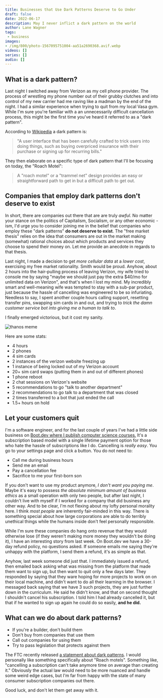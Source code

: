 ```yaml
---
title: Businesses that Use Dark Patterns Deserve to Go Under
draft: false
date: 2022-06-17
description: May I never inflict a dark pattern on the world
author: Lane Wagner
tags:
 - business
images:
- /img/800/photo-1567095751004-aa51a2690368.avif.webp
videos: []
series: []
audio: []
---
```


## What is a dark pattern?

Last night I switched away from Verizon as my cell phone provider. The process of wrestling my phone number out of their grubby clutches and into control of my new carrier had me raving like a madman by the end of the night. I had a similar experience when trying to quit from my local Vasa gym. While I'm sure you're familiar with a an unnecessarily difficult cancellation process, this might be the first time you've heard it referred to as a "dark pattern".

According to [Wikipedia](https://en.wikipedia.org/wiki/Dark_pattern) a dark pattern is:

> "A user interface that has been carefully crafted to trick users into doing things, such as buying overpriced insurance with their purchase or signing up for recurring bills."

They then elaborate on a specific type of dark pattern that I'll be focusing on today, the "Roach Motel":

> A "roach motel" or a "trammel net" design provides an easy or straightforward path to get in but a difficult path to get out.

## Companies that employ dark patterns don't deserve to exist

In short, there are companies out there that are are truly *awful*. No matter your stance on the politics of Capitalism, Socialism, or any other economic -ism, I'd urge you to consider joining me in the belief that companies who employ these "dark patterns" **do not deserve to exist**. The "free market thesis" relies on the idea that consumers are out in the market making (somewhat) rational choices about which products and services they choose to spend their money on. Let me provide an anecdote in regards to that thesis.

Last night, I made a decision to get *more cellular data* at a *lower cost*, exercising my free market rationality. Smith would be proud. Anyhow, about 2 hours into the hair-pulling process of leaving Verizon, my wife tried to console me by saying "maybe we should just pay the extra $40/mo for unlimited data on Verizon", and that's when I lost my mind. My incredibly smart and well-meaning wife was tempted to stay with a sub-par product, just because the hassle of cancelling was engineered to be so infuriating. Needless to say, I spent another couple hours calling support, resetting transfer pins, swapping sim cards in and out, and trying to *trick the damn customer service bot into giving me a human to talk to*.

I finally emerged victorious, but it cost my sanity.

![thanos meme](https://i.imgflip.com/6jzpll.jpg)

Here are some stats:

* 4 hours
* 2 phones
* 4 sim cards
* 2 instances of the verizon website freezing up
* 1 instance of being locked out of my Verizon account
* 20+ sim card swaps (putting them in and out of different phones)
* 1 phone reboot
* 2 chat sessions on Verizon's website
* 5 recommendations to go "talk to another department"
* 2 recommendations to go talk to a department that was closed
* 2 times transferred to a bot that just ended the call
* 1.5+ hours on hold

## Let your customers quit

I'm a software engineer, and for the last couple of years I've had a little side business on [Boot.dev where I publish computer science courses.](https://boot.dev) It's a subscription based model with a single lifetime payment option for those who hate the hassle of subscriptions like I do. Cancelling is *really easy*. You go to your settings page and click a button. You do not need to:

* Call me during business hours
* Send me an email
* Pay a cancellation fee
* Sacrifice to me your first-born son

If you don't want to use my product anymore, *I don't want you paying me*. Maybe it's easy to possess *the absolute minimum amount of business ethics* as a small operation with only two people, but after last night, I couldn't live with myself if I worked for a company that did business any other way. And to be clear, I'm not flexing about my lofty personal morality here. I think *most people* are inherently fair-minded in this way. There is something special about how large corporations are able to do terribly unethical things while the humans inside don't feel personally responsible.

While I'm sure these companies do hang onto revenue that they would otherwise lose (if they weren't making more money they wouldn't be doing it), I have an interesting story from last week. On Boot.dev we have a 30-day refund policy, no questions asked. If someone emails me saying they're unhappy with the platform, I send them a refund, it's as simple as that.

Anyhow, last week someone did just that. I immediately issued a refund, then emailed back asking what was missing from the platform that made them want to sign up, but then want to quit only a few days later. They responded by saying that they ware hoping for more projects to work on on their local machine, and didn't want to do all their learning in the browser. I messaged back saying that we have 3 such projects, they are just further down in the curriculum. He said he didn't know, and that on second thought I shouldn't cancel his subscription. I told him I had already cancelled it, but that if he wanted to sign up again he could do so easily, **and he did.**

## What can we do about dark patterns?

* If you're a builder, don't build them
* Don't buy from companies that use them
* Call out companies for using them
* Try to pass legislation that protects against them

The FTC recently released [a statement about dark patterns](https://www.ftc.gov/news-events/news/press-releases/2021/10/ftc-ramp-enforcement-against-illegal-dark-patterns-trick-or-trap-consumers-subscriptions). I would personally like something specifically about "Roach motels". Something like, "cancelling a subscription can't take anymore time on average than creating it." Obviously the actual law would need to be more nuanced and handle some weird edge cases, but I'm far from happy with the state of many consumer subscription companies out there.

Good luck, and don't let them get away with it.
